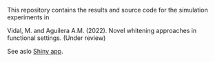 This repository contains the results and source code for the simulation experiments in

Vidal, M. and Aguilera A.M. (2022). Novel whitening approaches in functional settings. (Under review)

See aslo [Shiny app](https://mvidal.shinyapps.io/whitening/).
